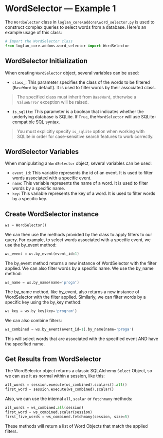 # WordSelector — Example 1

The `WordSelector` class in `loglan_core\addons\word_selector.py` is used to construct complex queries to select words from a database. Here's an example usage of this class:

```python
# Import the WordSelector class
from loglan_core.addons.word_selector import WordSelector
```

## WordSelector Initialization
When creating `WordSelector` object, several variables can be used:
- `class_`: This parameter specifies the class of the words to be filtered (`BaseWord` by default). It is used to filter words by their associated class. 
> The specified class must inherit from `BaseWord`, otherwise a `ValueError` exception will be raised.
- `is_sqlite`: This parameter is a boolean that indicates whether the underlying database is SQLite. If `True`, the `WordSelector` will use SQLite-compatible SQL syntax.
> You must explicitly specify `is_sqlite` option when working with SQLite in order for case-sensitive search features to work correctly.

## WordSelector Variables
When manipulating a `WordSelector` object, several variables can be used:

- `event_id`: This variable represents the id of an event. It is used to filter words associated with a specific event.
- `name`: This variable represents the name of a word. It is used to filter words by a specific name.
- `key`: This variable represents the key of a word. It is used to filter words by a specific key.


## Create WordSelector instance
```python
ws = WordSelector()
```

We can then use the methods provided by the class to apply filters to our query.
For example, to select words associated with a specific event, we use the by_event method:
```python
ws_event = ws.by_event(event_id=1)
```

The by_event method returns a new instance of WordSelector with the filter applied.
We can also filter words by a specific name. We use the by_name method:
```python
ws_name = ws.by_name(name='proga')
```
The by_name method, like by_event, also returns a new instance of WordSelector with the filter applied.
Similarly, we can filter words by a specific key using the by_key method:
```python
ws_key = ws.by_key(key='program')
```

We can also combine filters:
```python
ws_combined = ws.by_event(event_id=1).by_name(name='proga')
```
This will select words that are associated with the specified event AND have the specified name.

## Get Results from WordSelector
The WordSelector object returns a classic SQLAlchemy `Select` Object, so we can use it as normal within a session, like this:
```python
all_words = session.execute(ws_combined).scalars().all()
first_word = session.execute(ws_combined).scalar()
```
Also, we can use the internal `all`, `scalar` or `fetchmany` methods:
```python
all_words = ws_combined.all(session)
first_word = ws_combined.scalar(session)
first_five_words = ws_combined.fetchmany(session, size=5)
```
These methods will return a list of Word Objects that match the applied filters.